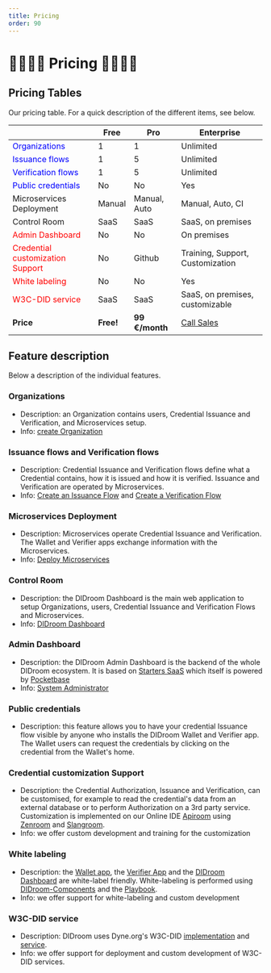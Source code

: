 ```yaml
---
title: Pricing
order: 90
---
```


# 🫱🏽‍🫲🏿 Pricing 🫱🏾‍🫲🏼
 
## Pricing Tables

Our pricing table. For a quick description of the different items, see below. 

|                         										| **Free**        | **Pro**       |        **Enterprise** |  
|--|--|--|--|
|<span style="color:blue">Organizations</span>    				|  		 1          |      1       	| Unlimited             |
|<span style="color:blue">Issuance flows</span>					|  		 1          |      5       	| Unlimited             |
|<span style="color:blue">Verification flows</span>				|  		 1          |      5       	| Unlimited             |
|<span style="color:blue">Public credentials</span>				|  		No          |      No      	|  	Yes                 |
|Microservices Deployment 										|  Manual         	| Manual, Auto  | Manual, Auto, CI      |
|Control Room             										|  SaaS           	| SaaS          | SaaS, on premises     |
|<span style="color:red">Admin Dashboard</span> 				|  No             	| No            | On premises           |
|<span style="color:red">Credential customization Support</span> |    No   			|     Github  	| Training, Support, Customization |
|<span style="color:red">White labeling</span>					|  No	            |     No        | Yes  	                    |
|<span style="color:red">W3C-DID service</span> 				|  SaaS	          	|     SaaS      | SaaS, on premises, customizable     |
|**Price**                										| **Free!**       	| **99 €/month**|  [Call Sales](mailto:sales@forkbomb.eu)   |



## Feature description

Below a description of the individual features. 

### Organizations
- Description: an Organization contains users, Credential Issuance and Verification, and Microservices setup.  
- Info: [create Organization](../Orgadmin/create)

### Issuance flows and Verification flows
- Description: Credential Issuance and Verification flows define what a Credential contains, how it is issued and how it is verified. Issuance and Verification are operated by Microservices.  
- Info: [Create an Issuance Flow](../Orgadmin/issuance_flow) and [Create a Verification Flow](../Verifier/verification_flow) 

### Microservices Deployment 

- Description: Microservices operate Credential Issuance and Verification. The Wallet and Verifier apps exchange information with the Microservices. 
- Info: [Deploy Microservices](../Sysadmin/deploy_microservices) 

### Control Room
- Description: the DIDroom Dashboard is the main web application to setup Organizations, users, Credential Issuance and Verification Flows and Microservices.
- Info: [DIDroom Dashboard](../Orgadmin/index) 

### Admin Dashboard
- Description: the DIDroom Admin Dashboard is the backend of the whole DIDroom ecosystem. It is based on [Starters SaaS](https://github.com/dyne/starters) which itself is powered by [Pocketbase](https://github.com/pocketbase/pocketbase)
- Info: [System Administrator](../Sysadmin/)

### Public credentials      
- Description: this feature allows you to have your credential Issuance flow visible by anyone who installs the DIDroom Wallet and Verifier app. The Wallet users can request the credentials by clicking on the credential from the Wallet's home.

### Credential customization Support
- Description: the Credential Authorization, Issuance and Verification, can be customised, for example to read the credential's data from an external database or to perform Authorization on a 3rd party service. Customization is implemented on our Online IDE [Apiroom](https://apiroom.net/) using [Zenroom](https://dev.zenroom.org/) and [Slangroom](https://dyne.org/slangroom/).
- Info: we offer custom development and training for the customization 

### White labeling
- Description: the [Wallet app](https://github.com/forkbombEu/wallet), the [Verifier App](https://github.com/forkbombEu/verifier) and the [DIDroom Dashboard](https://github.com/ForkbombEu/signroom/tree/main/webapp) are white-label friendly. White-labeling is performed using [DIDroom-Components](https://github.com/ForkbombEu/didroom-components) and the [Playbook](https://forkbombeu.github.io/didroom-components/).  
- Info: we offer support for white-labeling and custom development  

### W3C-DID service
- Description: DIDroom uses Dyne.org's W3C-DID [implementation](https://github.com/dyne/w3c-did) and [service](https://explorer.did.dyne.org/).  
- Info: we offer support for deployment and custom development of W3C-DID services. 
